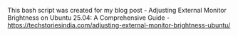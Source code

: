 This bash script was created for my blog post - Adjusting External Monitor Brightness on Ubuntu 25.04: A Comprehensive Guide - https://techstoriesindia.com/adjusting-external-monitor-brightness-ubuntu/
